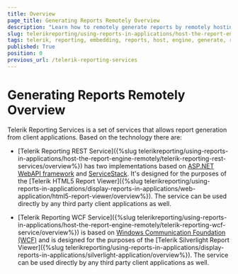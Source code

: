 ```yaml
---
title: Overview
page_title: Generating Reports Remotely Overview
description: "Learn how to remotely generate reports by remotely hosting the report engine when working with Telerik Reporting."
slug: telerikreporting/using-reports-in-applications/host-the-report-engine-remotely/overview
tags: telerik, reporting, embedding, reports, host, engine, generate, remotely, overview
published: True
position: 0
previous_url: /telerik-reporting-services
---
```


# Generating Reports Remotely Overview

Telerik Reporting Services is a set of services that allows report generation from client applications. Based on the technology there are:

* [Telerik Reporting REST Service]({%slug telerikreporting/using-reports-in-applications/host-the-report-engine-remotely/telerik-reporting-rest-services/overview%}) has two implementations based on [ASP.NET WebAPI framework](http://www.asp.net/web-api) and [ServiceStack](https://servicestack.net/). It's designed for the purposes of the [Telerik HTML5 Report Viewer]({%slug telerikreporting/using-reports-in-applications/display-reports-in-applications/web-application/html5-report-viewer/overview%}). The service can be used directly by any third party client applications as well. 

* [Telerik Reporting WCF Service]({%slug telerikreporting/using-reports-in-applications/host-the-report-engine-remotely/telerik-reporting-wcf-service/overview%}) is based on [Windows Communication Foundation (WCF)](http://msdn.microsoft.com/en-us/library/dd456779(v=vs.100).aspx) and is designed for the purposes of the [Telerik Silverlight Report Viewer]({%slug telerikreporting/using-reports-in-applications/display-reports-in-applications/silverlight-application/overview%}). The service can be used directly by any third party client applications as well. 
